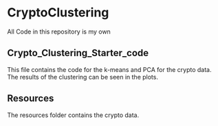 # CryptoClustering
All Code in this repository is my own
## Crypto_Clustering_Starter_code
This file contains the code for the k-means and PCA for the crypto data. 
The results of the clustering can be seen in the plots.
## Resources
The resources folder contains the crypto data.
